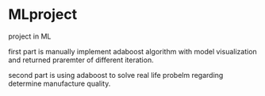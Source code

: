 # MLproject
project in ML

first part is manually implement adaboost algorithm with model visualization and returned praremter of different iteration.

second part is using adaboost to solve real life probelm regarding determine manufacture quality.
